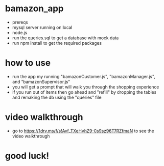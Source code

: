 # bamazon_app

- prereqs
- mysql server running on local
- node.js
- run the queries.sql to get a database with mock data
- run npm install to get the required packages

# how to use
- run the app my running "bamazonCustomer.js", "bamazonManager.js", and "bamazonSupervisor.js"
- you will get a prompt that will walk you through the shopping experience
- if you run out of items then go ahead and "refill" by dropping the tables and remaking the db using the "queries" file

# video walkthrough
- go to https://1drv.ms/f/s!Avf_TXeHvhZ9-0s9sz96T7RZfmaN to see the video walkthrough

# good luck!
